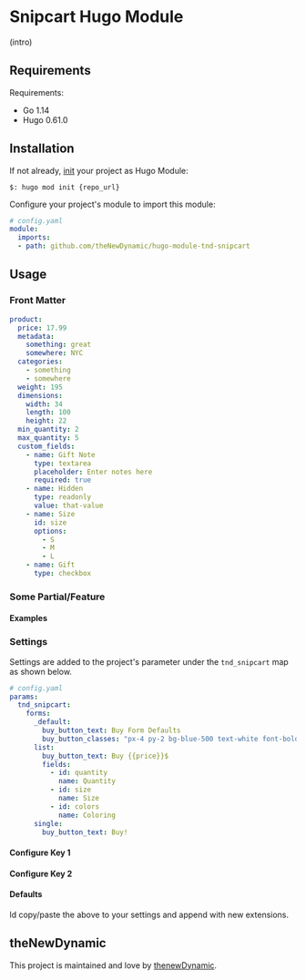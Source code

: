 # Snipcart Hugo Module

(intro)

## Requirements

Requirements:
- Go 1.14
- Hugo 0.61.0


## Installation

If not already, [init](https://gohugo.io/hugo-modules/use-modules/#initialize-a-new-module) your project as Hugo Module:

```
$: hugo mod init {repo_url}
```

Configure your project's module to import this module:

```yaml
# config.yaml
module:
  imports:
  - path: github.com/theNewDynamic/hugo-module-tnd-snipcart
```

## Usage

### Front Matter
```yaml
product:
  price: 17.99
  metadata:
    something: great
    somewhere: NYC
  categories:
    - something
    - somewhere
  weight: 195
  dimensions:
    width: 34
    length: 100
    height: 22
  min_quantity: 2
  max_quantity: 5
  custom_fields:
    - name: Gift Note
      type: textarea
      placeholder: Enter notes here
      required: true
    - name: Hidden
      type: readonly
      value: that-value
    - name: Size
      id: size
      options:
        - S
        - M
        - L
    - name: Gift
      type: checkbox
```
### Some Partial/Feature

#### Examples

### Settings

Settings are added to the project's parameter under the `tnd_snipcart` map as shown below.

```yaml
# config.yaml
params:
  tnd_snipcart:
    forms:
      _default:
        buy_button_text: Buy Form Defaults
        buy_button_classes: "px-4 py-2 bg-blue-500 text-white font-bold rounded"
      list:
        buy_button_text: Buy {{price}}$
        fields:
          - id: quantity
            name: Quantity
          - id: size
            name: Size
          - id: colors
            name: Coloring
      single:
        buy_button_text: Buy!
```

#### Configure Key 1

#### Configure Key 2

#### Defaults

ld copy/paste the above to your settings and append with new extensions.

## theNewDynamic

This project is maintained and love by [thenewDynamic](https://www.thenewdynamic.com).